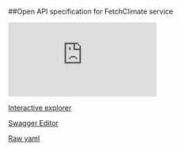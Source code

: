 ##Open API specification for FetchClimate service
  
  ![Is spec valid](http://dgrechka.net/swagger_validator_content_type_proxy.php?url=https://raw.githubusercontent.com/dgrechka/FetchClimateAPI/master/API.yaml "spec status")  

  [Interactive explorer](http://dgrechka.github.io/FetchClimateAPI/?url=https://raw.githubusercontent.com/dgrechka/FetchClimateAPI/master/API.yaml#!/Regular_user)

  [Swagger Editor](http://editor.swagger.io/#/?import=https://raw.githubusercontent.com/dgrechka/FetchClimateAPI/master/API.yaml)
  
  [Raw yaml](https://raw.githubusercontent.com/dgrechka/FetchClimateAPI/master/RegularUserAPI.yaml)